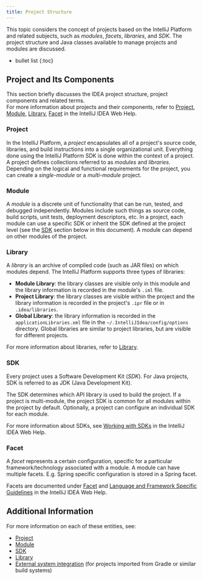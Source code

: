 ```yaml
---
title: Project Structure
---
```

<!-- Copyright 2000-2020 JetBrains s.r.o. and other contributors. Use of this source code is governed by the Apache 2.0 license that can be found in the LICENSE file. -->

<!--TODO split into parts accordingly to the table of contents-->

This topic considers the concept of projects based on the IntelliJ Platform and related subjects, such as _modules_, _facets_, _libraries_, and _SDK_. 
The project structure and Java classes available to manage projects and modules are discussed.

* bullet list
{:toc}

## Project and Its Components
This section briefly discusses the IDEA project structure, project components and related terms.  
For more information about projects and their components, refer to [Project](https://www.jetbrains.com/help/idea/about-projects.html), [Module](https://www.jetbrains.com/help/idea/creating-and-managing-modules.html), [Library](https://www.jetbrains.com/help/idea/working-with-libraries.html), [Facet](https://www.jetbrains.com/help/idea/adding-support-for-frameworks-and-technologies.html#facets) in the IntelliJ IDEA Web Help.

### Project
In the IntelliJ Platform, a _project_ encapsulates all of a project's source code, libraries, and build instructions into a single organizational unit. 
Everything done using the IntelliJ Platform SDK is done within the context of a project. 
A project defines collections referred to as _modules_ and _libraries_. 
Depending on the logical and functional requirements for the project, you can create a _single-module_ or a _multi-module_ project.

### Module
A _module_ is a discrete unit of functionality that can be run, tested, and debugged independently. 
Modules include such things as source code, build scripts, unit tests, deployment descriptors, etc. 
In a project, each module can use a specific SDK or inherit the SDK defined at the project level (see the [SDK](#sdk) section below in this document). 
A module can depend on other modules of the project.

### Library
A _library_ is an archive of compiled code (such as JAR files) on which modules depend. 
The IntelliJ Platform supports three types of libraries:
* **Module Library**: the library classes are visible only in this module and the library information is recorded in the module's `.iml` file.
* **Project Library**: the library classes are visible within the project and the library information is recorded in the project's `.ipr` file or in `.idea/libraries`.
* **Global Library**: the library information is recorded in the `applicationLibraries.xml` file in the `~/.IntelliJIdea/config/options` directory. Global libraries are similar to project libraries, but are visible for different projects.

For more information about libraries, refer to [Library](https://www.jetbrains.com/help/idea/working-with-libraries.html).

### SDK
Every project uses a Software Development Kit (_SDK_). For Java projects, SDK is referred to as JDK (Java Development Kit).

The SDK determines which API library is used to build the project. 
If a project is multi-module, the project SDK is common for all modules within the project by default.
Optionally, a project can configure an individual SDK for each module.

For more information about SDKs, see [Working with SDKs](https://www.jetbrains.com/help/idea/working-with-sdks.html) in the IntelliJ IDEA Web Help.

### Facet
A _facet_ represents a certain configuration, specific for a particular framework/technology associated with a module. 
A module can have multiple facets. 
E.g. Spring specific configuration is stored in a Spring facet.

Facets are documented under [Facet](https://www.jetbrains.com/help/idea/adding-support-for-frameworks-and-technologies.html#facets) and [Language and Framework Specific Guidelines](https://www.jetbrains.com/help/idea/language-and-framework-specific-guidelines.html) in the IntelliJ IDEA Web Help.

## Additional Information
For more information on each of these entities, see:

- [Project](/reference_guide/project_model/project.md)
- [Module](/reference_guide/project_model/module.md)
- [SDK](/reference_guide/project_model/sdk.md)
- [Library](/reference_guide/project_model/library.md)
- [External system integration](/reference_guide/frameworks_and_external_apis/external_system_integration.md) (for projects imported from Gradle or similar build systems)
